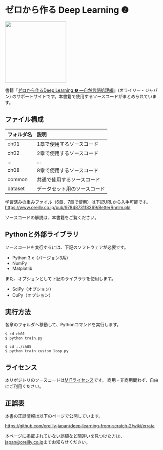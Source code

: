 ゼロから作る Deep Learning ❷
==========================

[<img src="https://raw.githubusercontent.com/oreilly-japan/deep-learning-from-scratch-2/images/deep-learning-from-scratch-2.png" width="200px">](https://www.oreilly.co.jp/books/9784873118369/)

書籍『[ゼロから作るDeep Learning ❷ ―自然言語処理編](https://www.oreilly.co.jp/books/9784873118369/)』(オライリー・ジャパン)
のサポートサイトです。本書籍で使用するソースコードがまとめられています。

## ファイル構成

| フォルダ名   | 説明             |
|:--------|:---------------|
| ch01    | 1章で使用するソースコード  |
| ch02    | 2章で使用するソースコード  |
| ...     | ...            |
| ch08    | 8章で使用するソースコード  |
| common  | 共通で使用するソースコード  |
| dataset | データセット用のソースコード | 

学習済みの重みファイル（6章、7章で使用）は下記URLから入手可能です。
<https://www.oreilly.co.jp/pub/9784873118369/BetterRnnlm.pkl>

ソースコードの解説は、本書籍をご覧ください。

## Pythonと外部ライブラリ

ソースコードを実行するには、下記のソフトウェアが必要です。

* Python 3.x（バージョン3系）
* NumPy
* Matplotlib

また、オプションとして下記のライブラリを使用します。

* SciPy（オプション）
* CuPy（オプション）

## 実行方法

各章のフォルダへ移動して、Pythonコマンドを実行します。

```
$ cd ch01
$ python train.py

$ cd ../ch05
$ python train_custom_loop.py
```

## ライセンス

本リポジトリのソースコードは[MITライセンス](http://www.opensource.org/licenses/MIT)です。
商用・非商用問わず、自由にご利用ください。

## 正誤表

本書の正誤情報は以下のページで公開しています。

https://github.com/oreilly-japan/deep-learning-from-scratch-2/wiki/errata

本ページに掲載されていない誤植など間違いを見つけた方は、[japan@oreilly.co.jp](<mailto:japan@oreilly.co.jp>)までお知らせください。
